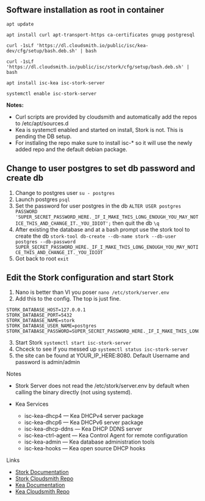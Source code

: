 ## Software installation as root in container
```apt update```

```apt install curl apt-transport-https ca-certificates gnupg postgresql```

```curl -1sLf 'https://dl.cloudsmith.io/public/isc/kea-dev/cfg/setup/bash.deb.sh' | bash```

```curl -1sLf 'https://dl.cloudsmith.io/public/isc/stork/cfg/setup/bash.deb.sh' | bash```

```apt install isc-kea isc-stork-server```

```systemctl enable isc-stork-server```

**Notes:**
- Curl scripts are provided by cloudsmith and automatically add the repos to /etc/apt/sources.d
- Kea is systemctl enabled and started on install, Stork is not. This is pending the DB setup.
- For instlaling the repo make sure to install isc-* so it will use the newly added repo and the default debian package.

## Change to user postgres to set db password and create db
1. Change to postgres user ```su - postgres```
3. Launch postgres ```psql```
4. Set the password for user postgres in the db ```ALTER USER postgres PASSWORD 'SUPER_SECRET_PASSWORD_HERE._IF_I_MAKE_THIS_LONG_ENOUGH_YOU_MAY_NOTICE_THIS_AND_CHANGE_IT._YOU_IDIOT';``` then quit the db ```\q```
5. After existing the database and at a bash prompt use the stork tool to create the db ```stork-tool db-create --db-name stork --db-user postgres --db-password SUPER_SECRET_PASSWORD_HERE._IF_I_MAKE_THIS_LONG_ENOUGH_YOU_MAY_NOTICE_THIS_AND_CHANGE_IT._YOU_IDIOT```
6. Got back to root ```exit```

## Edit the Stork configuration and start Stork
1. Nano is better than VI you poser ```nano /etc/stork/server.env```
2. Add this to the config. The top is just fine.
```
STORK_DATABASE_HOST=127.0.0.1
STORK_DATABASE_PORT=5432
STORK_DATABASE_NAME=stork
STORK_DATABASE_USER_NAME=postgres
STORK_DATABASE_PASSWORD=SUPER_SECRET_PASSWORD_HERE._IF_I_MAKE_THIS_LONG_ENOUGH_YOU_MAY_NOTICE_THIS_AND_CHANGE_IT._YOU_IDIOT
```
3. Start Stork ```systemctl start isc-stork-server```
4. Chceck to see if you messed up ```systemctl status isc-stork-server```
5. the site can be found at YOUR_IP_HERE:8080. Default Username and password is admin/admin

Notes
- Stork Server does not read the /etc/stork/server.env by default when calling the binary directly (not using systemd). 

- Kea Services
  - isc-kea-dhcp4 — Kea DHCPv4 server package
  - isc-kea-dhcp6 — Kea DHCPv6 server package
  - isc-kea-dhcp-ddns — Kea DHCP DDNS server
  - isc-kea-ctrl-agent — Kea Control Agent for remote configuration
  - isc-kea-admin — Kea database administration tools
  - isc-kea-hooks — Kea open source DHCP hooks

Links
- [Stork Documentation](https://stork.readthedocs.io/en/latest/install.html)
- [Stork Cloudsmith Repo](https://cloudsmith.io/~isc/repos/stork/packages/)
- [Kea Documentation](https://kea.readthedocs.io/en/latest/)
- [Kea Cloudsmith Repo](https://cloudsmith.io/~isc/repos/kea-dev/packages/)
